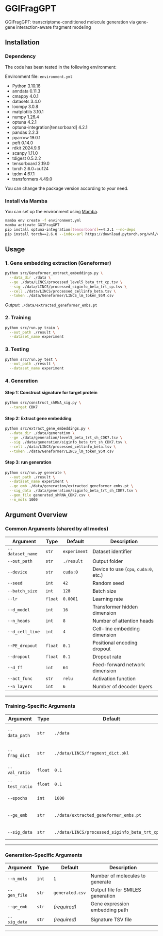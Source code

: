 # GGIFragGPT
GGIFragGPT: transcriptome-conditioned molecule generation via gene-gene interaction-aware fragment modeling

## Installation

### Dependency

The code has been tested in the following environment:

Environment file: `environment.yml`

- Python 3.10.16
- anndata 0.11.3
- cmappy 4.0.1
- datasets 3.4.0
- loompy 3.0.8
- matplotlib 3.10.1
- numpy 1.26.4
- optuna 4.2.1
- optuna-integration[tensorboard] 4.2.1
- pandas 2.2.3
- pyarrow 19.0.1
- peft 0.14.0
- rdkit 2024.9.6
- scanpy 1.11.0
- tdigest 0.5.2.2
- tensorboard 2.19.0
- torch 2.6.0+cu124
- tqdm 4.67.1
- transformers 4.49.0

You can change the package version according to your need.

### Install via Mamba

You can set up the environment using [Mamba](https://github.com/conda-forge/miniforge).
```bash
mamba env create -f environment.yml
mamba activate GGIFragGPT
pip install optuna-integration[tensorboard]==4.2.1 --no-deps
pip install torch==2.6.0 --index-url https://download.pytorch.org/whl/cu124
```

## Usage

### 1. Gene embedding extraction (Geneformer)
```bash
python src/Geneformer_extract_embeddings.py \
  --data_dir ./data \
  --ge ./data/LINCS/processed_level5_beta_trt_cp.tsv \
  --sig ./data/LINCS/processed_siginfo_beta_trt_cp.tsv \
  --cell ./data/LINCS/processed_cellinfo_beta.tsv \
  --token ./data/Geneformer/LINCS_lm_token_95M.csv
```

*Output*: `./data/extracted_geneformer_embs.pt`

### 2. Training
```bash
python src/run.py train \
  --out_path ./result \
  --dataset_name experiment
```

### 3. Testing
```bash
python src/run.py test \
  --out_path ./result \
  --dataset_name experiment
```

### 4. Generation

#### Step 1: Construct signature for target protein
```bash
python src/construct_shRNA_sig.py \
  --target CDK7
```

#### Step 2: Extract gene embedding
```bash
python src/extract_gene_embeddings.py \
  --data_dir ./data/generation \
  --ge ./data/generation/level5_beta_trt_sh_CDK7.tsv \
  --sig ./data/generation/siginfo_beta_trt_sh_CDK7.tsv \
  --cell ./data/LINCS/processed_cellinfo_beta.tsv \
  --token ./data/Geneformer/LINCS_lm_token_95M.csv
```

#### Step 3: run generation
```bash
python src/run.py generate \
  --out_path ./result \
  --dataset_name experiment \
  --ge_emb ./data/generation/extracted_geneformer_embs.pt \
  --sig_data ./data/generation/siginfo_beta_trt_sh_CDK7.tsv \
  --gen_file generated_shRNA_CDK7.csv \
  --n_mols 1000
```

## Argument Overview

### Common Arguments (shared by all modes)

| Argument | Type | Default | Description |
|------------------|----------|---------------|--------------------------------------------------|
| `--dataset_name` | `str` | `experiment` | Dataset identifier |
| `--out_path` | `str` | `./result` | Output folder |
| `--device` | `str` | `cuda:0` | Device to use (`cpu`, `cuda:0`, etc.) |
| `--seed` | `int` | `42` | Random seed |
| `--batch_size` | `int` | `128` | Batch size |
| `--lr` | `float` | `0.0001` | Learning rate |
| `--d_model` | `int` | `16` | Transformer hidden dimension |
| `--n_heads` | `int` | `8` | Number of attention heads |
| `--d_cell_line` | `int` | `4` | Cell-line embedding dimension |
| `--PE_dropout` | `float` | `0.1` | Positional encoding dropout |
| `--dropout` | `float` | `0.1` | Dropout rate |
| `--d_ff` | `int` | `64` | Feed-forward network dimension |
| `--act_func` | `str` | `relu` | Activation function |
| `--n_layers` | `int` | `6` | Number of decoder layers|

---

### Training-Specific Arguments

| Argument | Type | Default | Description |
|------------------|----------|---------------|--------------------------------------------------|
| `--data_path` | `str` | `./data` | Root directory of dataset |
| `--frag_dict` | `str` | `./data/LINCS/fragment_dict.pkl` | Fragment dictionary path |
| `--val_ratio` | `float` | `0.1` | Validation set ratio |
| `--test_ratio` | `float` | `0.1` | Test set ratio |
| `--epochs` | `int` | `1000` | Number of epochs |
| `--ge_emb` | `str` | `./data/extracted_geneformer_embs.pt` | Gene expression embeddings |
| `--sig_data` | `str` | `./data/LINCS/processed_siginfo_beta_trt_cp.tsv` | Signature metadata |

---

### Generation-Specific Arguments

| Argument | Type | Default | Description |
|------------------|----------|---------------|--------------------------------------------------|
| `--n_mols` | `int` | `1` | Number of molecules to generate |
| `--gen_file` | `str` | `generated.csv` | Output file for SMILES generation |
| `--ge_emb` | `str` | _(required)_ | Gene expression embedding path |
| `--sig_data` | `str` | _(required)_ | Signature TSV file |

---